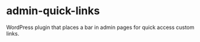 # admin-quick-links
 WordPress plugin that places a bar in admin pages for quick access custom links.
